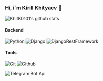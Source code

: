 ### Hi, i`m Kirill Khityaev 👋

![KhitK0101's github stats](https://github-readme-stats.vercel.app/api?username=khitK0101&show_icons=true&title_color=FFD700&icon_color=6A5ACD&text_color=7FFF00&bg_color=151515)

#### Backend

![Python](https://img.shields.io/badge/-Python-000?&logo=Python)
![Django](https://img.shields.io/badge/-Django-000?&logo=Django)
![DjangoRestFramework](https://img.shields.io/badge/-Django_Rest_Framework-000?&logo=Django)

#### Tools
![Git](https://img.shields.io/badge/-Git-000?&logo=Git)
![Github](https://img.shields.io/badge/-Github-000?&logo=Github)

![Telegram Bot Api](https://img.shields.io/badge/-TelegramBotApi-000?&logo=telegram)

<!--
Here are some ideas to get you started:

- 🔭 I’m currently working on ...
- 🌱 I’m currently learning ...
- 👯 I’m looking to collaborate on ...
- 🤔 I’m looking for help with ...
- 💬 Ask me about ...
- 📫 How to reach me: ...
- 😄 Pronouns: ...
- ⚡ Fun fact: ...
-->
